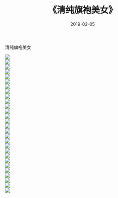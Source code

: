 ﻿---
layout: post
title:  《清纯旗袍美女》
date:   2019-02-05
img: http://pic.660000.xyz/1:/唯美/2019/清纯旗袍美女/000.jpg
categories: [美女, 清纯, 唯美]
---

清纯旗袍美女

  ![](http://pic.660000.xyz/1:/唯美/2019/清纯旗袍美女/001.jpg) <br> ![](http://pic.660000.xyz/1:/唯美/2019/清纯旗袍美女/002.jpg) <br> ![](http://pic.660000.xyz/1:/唯美/2019/清纯旗袍美女/003.jpg) <br> ![](http://pic.660000.xyz/1:/唯美/2019/清纯旗袍美女/004.jpg) <br> ![](http://pic.660000.xyz/1:/唯美/2019/清纯旗袍美女/005.jpg) <br> ![](http://pic.660000.xyz/1:/唯美/2019/清纯旗袍美女/006.jpg) <br> ![](http://pic.660000.xyz/1:/唯美/2019/清纯旗袍美女/007.jpg) <br> ![](http://pic.660000.xyz/1:/唯美/2019/清纯旗袍美女/008.jpg) <br> ![](http://pic.660000.xyz/1:/唯美/2019/清纯旗袍美女/009.jpg) <br> ![](http://pic.660000.xyz/1:/唯美/2019/清纯旗袍美女/010.jpg) <br> ![](http://pic.660000.xyz/1:/唯美/2019/清纯旗袍美女/011.jpg) <br> ![](http://pic.660000.xyz/1:/唯美/2019/清纯旗袍美女/012.jpg) <br> ![](http://pic.660000.xyz/1:/唯美/2019/清纯旗袍美女/013.jpg) <br> ![](http://pic.660000.xyz/1:/唯美/2019/清纯旗袍美女/014.jpg) <br> ![](http://pic.660000.xyz/1:/唯美/2019/清纯旗袍美女/015.jpg) <br> ![](http://pic.660000.xyz/1:/唯美/2019/清纯旗袍美女/016.jpg) <br> ![](http://pic.660000.xyz/1:/唯美/2019/清纯旗袍美女/017.jpg) <br> ![](http://pic.660000.xyz/1:/唯美/2019/清纯旗袍美女/018.jpg) <br> ![](http://pic.660000.xyz/1:/唯美/2019/清纯旗袍美女/019.jpg) <br> ![](http://pic.660000.xyz/1:/唯美/2019/清纯旗袍美女/020.jpg) <br> ![](http://pic.660000.xyz/1:/唯美/2019/清纯旗袍美女/021.jpg) <br> ![](http://pic.660000.xyz/1:/唯美/2019/清纯旗袍美女/022.jpg) <br> ![](http://pic.660000.xyz/1:/唯美/2019/清纯旗袍美女/023.jpg) <br> ![](http://pic.660000.xyz/1:/唯美/2019/清纯旗袍美女/024.jpg) <br> ![](http://pic.660000.xyz/1:/唯美/2019/清纯旗袍美女/025.jpg) <br> ![](http://pic.660000.xyz/1:/唯美/2019/清纯旗袍美女/026.jpg) <br> ![](http://pic.660000.xyz/1:/唯美/2019/清纯旗袍美女/027.jpg) <br> ![](http://pic.660000.xyz/1:/唯美/2019/清纯旗袍美女/028.jpg) <br>